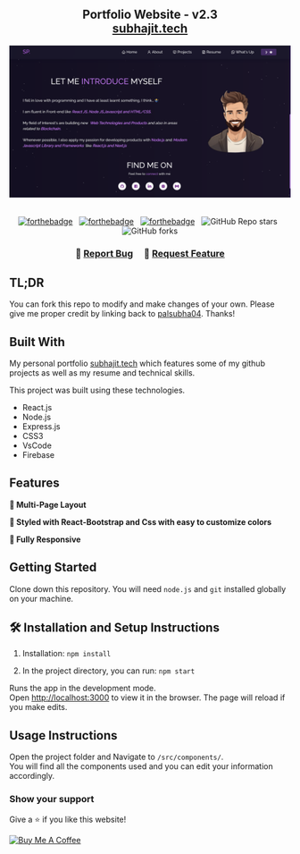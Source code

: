 <h2 align="center">
  Portfolio Website - v2.3<br/>
  <a href="https://myportfolio-e88a3.web.app/" target="_blank">subhajit.tech</a>
</h2>
<div align="center"> 
  <img alt="Demo" src="./Images/SP1.png" /> 
</div>

<br/>

<center>

[![forthebadge](https://forthebadge.com/images/badges/built-with-love.svg)](https://forthebadge.com) &nbsp;
[![forthebadge](https://forthebadge.com/images/badges/made-with-javascript.svg)](https://forthebadge.com) &nbsp;
[![forthebadge](https://forthebadge.com/images/badges/open-source.svg)](https://forthebadge.com) &nbsp;
![GitHub Repo stars](https://img.shields.io/github/stars/rahulcdev13/Portfolio?color=red&logo=github&style=for-the-badge) &nbsp;
![GitHub forks](https://img.shields.io/github/forks/rahulcdev13/Portfolio?color=red&logo=github&style=for-the-badge)

</center>

<h3 align="center">
    🔹
    <a href="https://github.com/palsubha04/MyPortfolio/issues">Report Bug</a> &nbsp; &nbsp;
    🔹
    <a href="https://github.com/palsubha04/MyPortfolio/issues">Request Feature</a>
</h3>

## TL;DR

You can fork this repo to modify and make changes of your own. Please give me proper credit by linking back to [palsubha04](https://github.com/palsubha04/MyPortfolio). Thanks!

## Built With

My personal portfolio <a href="https://myportfolio-e88a3.web.app/" target="_blank">subhajit.tech</a> which features some of my github projects as well as my resume and technical skills.<br/>

This project was built using these technologies.

- React.js
- Node.js
- Express.js
- CSS3
- VsCode
- Firebase

## Features

**📖 Multi-Page Layout**

**🎨 Styled with React-Bootstrap and Css with easy to customize colors**

**📱 Fully Responsive**

## Getting Started

Clone down this repository. You will need `node.js` and `git` installed globally on your machine.

## 🛠 Installation and Setup Instructions

1. Installation: `npm install`

2. In the project directory, you can run: `npm start`

Runs the app in the development mode.\
Open [http://localhost:3000](http://localhost:3000) to view it in the browser.
The page will reload if you make edits.

## Usage Instructions

Open the project folder and Navigate to `/src/components/`. <br/>
You will find all the components used and you can edit your information accordingly.

### Show your support

Give a ⭐ if you like this website!

<a href="https://www.buymeacoffee.com/palsubha04" target="_blank"><img src="https://cdn.buymeacoffee.com/buttons/v2/default-violet.png"  alt="Buy Me A Coffee" height= "60px" width= "217px" ></a>
